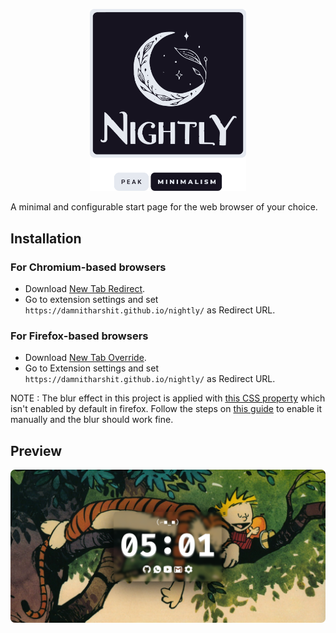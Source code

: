 <p align="center">
<img src="logo.svg" width="250"/>
</p>

A minimal and configurable start page for the web browser of your choice.

## Installation

### For Chromium-based browsers
- Download [New Tab Redirect](https://chrome.google.com/webstore/detail/new-tab-redirect/icpgjfneehieebagbmdbhnlpiopdcmna).
- Go to extension settings and set `https://damnitharshit.github.io/nightly/` as Redirect URL.

### For Firefox-based browsers
- Download [New Tab Override](https://addons.mozilla.org/en-US/firefox/addon/new-tab-override/).
- Go to Extension settings and set `https://damnitharshit.github.io/nightly/` as Redirect URL.

NOTE : The blur effect in this project is applied with [this CSS property](https://developer.mozilla.org/en-US/docs/Web/CSS/backdrop-filter) which isn't enabled by default in firefox. Follow the steps on [this guide](https://dev.to/snkds/how-to-enable-backdrop-filter-in-firefox-2n8e) to enable it manually and the blur should work fine. 

## Preview
<p align="center">
<img src="preview.png" width="600">
</p>
